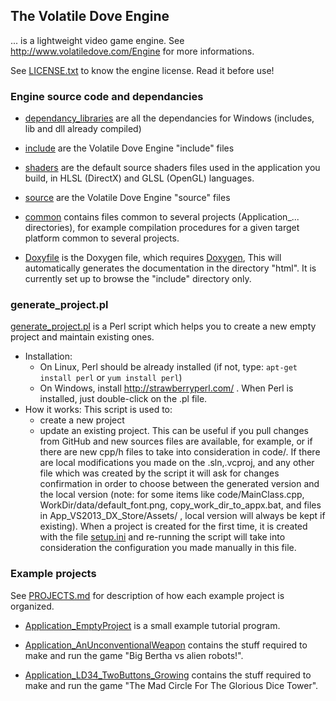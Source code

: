 
## The Volatile Dove Engine 

... is a lightweight video game engine. See http://www.volatiledove.com/Engine for more informations.

See [LICENSE.txt](./LICENSE.txt) to know the engine license. Read it before use!

### Engine source code and dependancies
   
 * [dependancy_libraries](./dependancy_libraries) are all the dependancies for Windows
   (includes, lib and dll already compiled)

 * [include](./include) are the Volatile Dove Engine "include" files

 * [shaders](./shaders) are the default source shaders files used in the application
   you build, in HLSL (DirectX) and GLSL (OpenGL) languages.

 * [source](./source) are the Volatile Dove Engine "source" files
 
 * [common](./common) contains files common to several projects (Application_... directories), 
   for example compilation procedures for a given target platform common to several projects.

 * [Doxyfile](./Doxyfile) is the Doxygen file, which requires 
  [Doxygen](http://www.stack.nl/~dimitri/doxygen/),
  This will automatically generates the documentation in the directory "html".
  It is currently set up to browse the "include" directory only.

### generate_project.pl

[generate_project.pl](./generate_project.pl) is a Perl script which helps you to create a new empty project and maintain existing ones.
* Installation:
   * On Linux, Perl should be already installed (if not, type: `apt-get install perl` or `yum install perl`)
   * On Windows, install http://strawberryperl.com/ . When Perl is installed, just double-click on the .pl file.
 * How it works: This script is used to:
   * create a new project
   * update an existing project. This can be useful if you pull changes from GitHub and new sources files are available, for example, or if there are new cpp/h files to take into consideration in code/. If there are local modifications you made on the .sln,.vcproj, and any other file which was created by the script it will ask for changes confirmation in order to choose between the generated version and the local version (note: for some items like code/MainClass.cpp, WorkDir/data/default_font.png, copy_work_dir_to_appx.bat, and files in App_VS2013_DX_Store/Assets/ , local version will always be kept if existing). When a project is created for the first time, it is created with the file [setup.ini](./PROJECTS.md#setupini) and re-running the script will take into consideration the configuration you made manually in this file.

### Example projects

See [PROJECTS.md](./PROJECTS.md) for description of how each example project is organized.

 * [Application_EmptyProject](./Application_EmptyProject) is a small example tutorial program.

 * [Application_AnUnconventionalWeapon](./Application_AnUnconventionalWeapon) contains the stuff 
   required to make and run the game "Big Bertha vs alien robots!". 

 * [Application_LD34_TwoButtons_Growing](./Application_LD34_TwoButtons_Growing) contains the stuff 
   required to make and run the game "The Mad Circle For The Glorious Dice Tower". 
